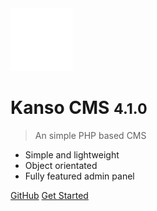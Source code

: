 <!-- _coverpage.md -->

<img src="logo.svg" data-origin="logo.svg" alt="logo" width="100">

# Kanso CMS <small>4.1.0</small>

> An simple PHP based CMS

- Simple and lightweight
- Object orientated
- Fully featured admin panel

[GitHub](https://github.com/kanso-cms/cms)
<a href="/4.1.0/">Get Started</a>
